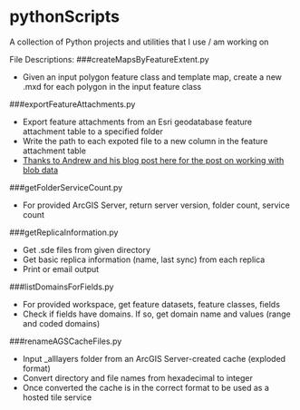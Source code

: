 pythonScripts
=============

A collection of Python projects and utilities that I use / am working on

File Descriptions:
###createMapsByFeatureExtent.py
- Given an input polygon feature class and template map, create a new .mxd for each polygon in the input feature class

###exportFeatureAttachments.py
- Export feature attachments from an Esri geodatabase feature attachment table to a specified folder
- Write the path to each expoted file to a new column in the feature attachment table
- [Thanks to Andrew and his blog post here for the post on working with blob data](http://anothergisblog.blogspot.com/2012/06/working-with-blob-data-at-101-arcpyda.html)

###getFolderServiceCount.py
- For provided ArcGIS Server, return server version, folder count, service count

###getReplicaInformation.py
- Get .sde files from given directory
- Get basic replica information (name, last sync) from each replica
- Print or email output

###listDomainsForFields.py
- For provided workspace, get feature datasets, feature classes, fields
- Check if fields have domains.  If so, get domain name and values (range and coded domains)

###renameAGSCacheFiles.py
- Input _alllayers folder from an ArcGIS Server-created cache (exploded format)
- Convert directory and file names from hexadecimal to integer
- Once converted the cache is in the correct format to be used as a hosted tile service
